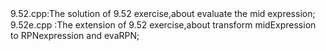 9.52.cpp:The solution of 9.52 exercise,about evaluate the mid expression;　　
9.52e.cpp :The extension of 9.52 exercise,about transform midExpression to RPNexpression and evaRPN;  

